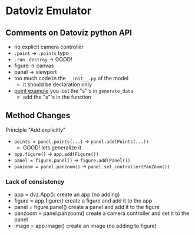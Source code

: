 # Datoviz Emulator

## Comments on Datoviz python API

- no explicit camera controller
- `.point` -> `.points` typo
- `.run` `.destroy` -> GOOD!
- figure -> canvas
- panel -> viewport
- too much code in the `__init__.py` of the model
  - it should be declaration only
- [point example](https://datoviz.org/gallery/visuals/point/) you lost the "s"'s in `generate_data`
  - add the "s"'s in the function

## Method Changes

Principle "Add explicitly"

- `points = panel.points(...)` -> `panel.add(Points(...))`
  - GOOD! lets generalize it
- `app.figure()` -> `app.add(Figure())`
- `panel = figure.panel()` -> `figure.add(Panel())`
- `panzoom = panel.panzoom()` -> `panel.set_controller(PanZoom())`

### Lack of consistency

- app = dvz.App(): create an app (no adding)
- figure = app.figure() create a figure and add it to the app
- panel = figure.panel() create a panel and add it to the figure
- panzoom = panel.panzoom() create a camera controller and set it to the panel
- image = app.image() create an image (no adding to figure)
